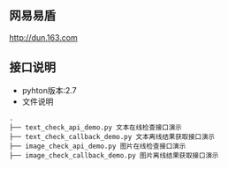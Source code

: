 ## 网易易盾
http://dun.163.com
## 接口说明

- pyhton版本:2.7
- 文件说明

```
.
├── text_check_api_demo.py 文本在线检查接口演示
├── text_check_callback_demo.py 文本离线结果获取接口演示
├── image_check_api_demo.py 图片在线检查接口演示
├── image_check_callback_demo.py 图片离线结果获取接口演示

```
